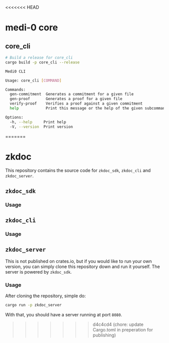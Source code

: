 <<<<<<< HEAD
# medi-0 core
## core_cli
```bash
# Build a release for core_cli
cargo build -p core_cli --release
```
```bash
Medi0 CLI

Usage: core_cli [COMMAND]

Commands:
  gen-commitment  Generates a commitment for a given file
  gen-proof       Generates a proof for a given file
  verify-proof    Verifies a proof against a given commitment
  help            Print this message or the help of the given subcommand(s)

Options:
  -h, --help     Print help
  -V, --version  Print version
```
=======
# zkdoc

This repository contains the source code for `zkdoc_sdk`, `zkdoc_cli` and `zkdoc_server`.

## `zkdoc_sdk`

### Usage

## `zkdoc_cli`

### Usage

## `zkdoc_server`

This is not published on crates.io, but if you would like to run your own version, you can simply clone this repository down and run it yourself.
The server is powered by `zkdoc_sdk`.

### Usage

After cloning the repository, simple do:

```bash
cargo run -p zkdoc_server
```

With that, you should have a server running at port `8080`.
>>>>>>> d4c4cd4 (chore: update Cargo.toml in preperation for publishing)
